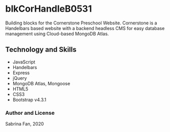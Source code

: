 # blkCorHandleB0531

Building blocks for the Cornerstone Preschool Website. Cornerstone is a Handelbars based website with a backend headless CMS for easy database management using Cloud-based MongoDB Atlas.

## Technology and Skills

* JavaScript
* Handelbars
* Express
* jQuery
* MongoDB Atlas, Mongoose
* HTML5
* CSS3
* Bootstrap v4.3.1

### Author and License
Sabrina Fan, 2020
